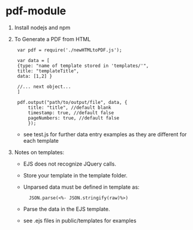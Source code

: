 # pdf-module

1. Install nodejs and npm

2. To Generate a PDF from HTML
    
        var pdf = require('./newHTMLtoPDF.js');
        
        var data = [
        {type: "name of template stored in 'templates/'",
        title: "templateTitle", 
        data: [1,2] } 

        //... next object...
        ]
        
    	pdf.output("path/to/output/file", data, {
            title: "title", //default blank
            timestamp: true, //default false
            pageNumbers: true, //default false
            });
        
    * see test.js for further data entry examples as they are different for each template
  
4. Notes on templates:
    - EJS does not recognize JQuery calls.
    - Store your template in the template folder.
    - Unparsed data must be defined in template as: 
    
            JSON.parse(<%- JSON.stringify(raw)%>)
    
    - Parse the data in the EJS template.

    * see .ejs files in public/templates for examples
